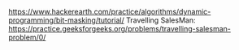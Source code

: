 https://www.hackerearth.com/practice/algorithms/dynamic-programming/bit-masking/tutorial/
Travelling SalesMan: https://practice.geeksforgeeks.org/problems/travelling-salesman-problem/0/
